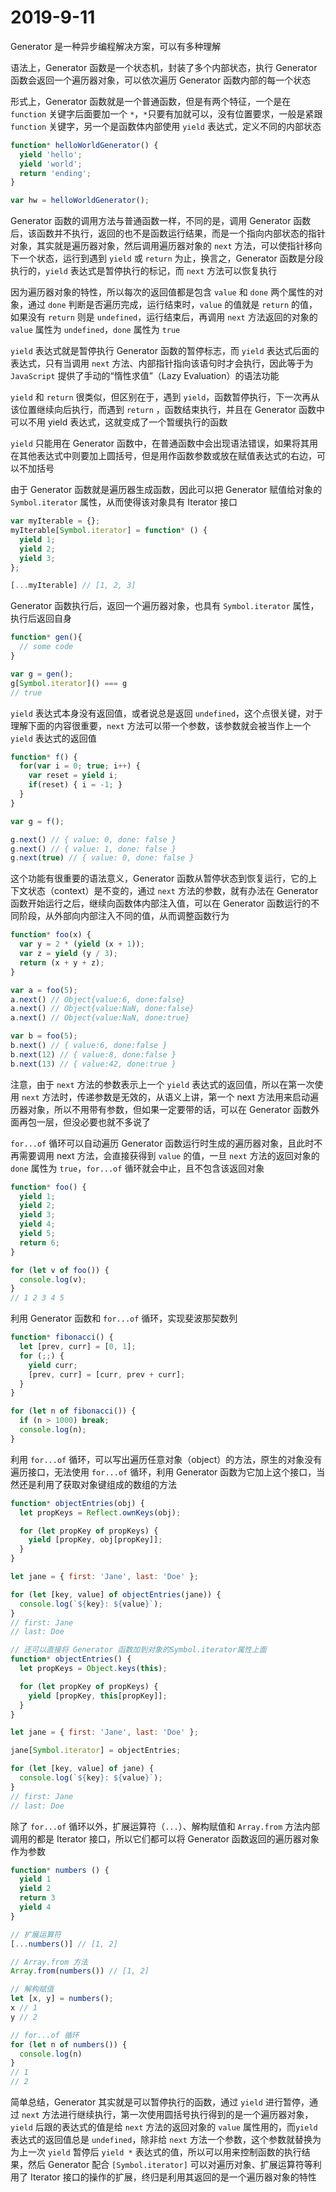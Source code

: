 # 2019-9-11

Generator 是一种异步编程解决方案，可以有多种理解

语法上，Generator 函数是一个状态机，封装了多个内部状态，执行 Generator 函数会返回一个遍历器对象，可以依次遍历 Generator 函数内部的每一个状态

形式上，Generator 函数就是一个普通函数，但是有两个特征，一个是在 `function` 关键字后面要加一个 `*`，`*`只要有加就可以，没有位置要求，一般是紧跟 `function` 关键字，另一个是函数体内部使用 `yield` 表达式，定义不同的内部状态

```JavaScript
function* helloWorldGenerator() {
  yield 'hello';
  yield 'world';
  return 'ending';
}

var hw = helloWorldGenerator();
```

Generator 函数的调用方法与普通函数一样，不同的是，调用 Generator 函数后，该函数并不执行，返回的也不是函数运行结果，而是一个指向内部状态的指针对象，其实就是遍历器对象，然后调用遍历器对象的 `next` 方法，可以使指针移向下一个状态，运行到遇到 `yield` 或 `return` 为止，换言之，Generator 函数是分段执行的，`yield` 表达式是暂停执行的标记，而 `next` 方法可以恢复执行

因为遍历器对象的特性，所以每次的返回值都是包含 `value` 和 `done` 两个属性的对象，通过 `done` 判断是否遍历完成，运行结束时，`value` 的值就是 `return` 的值，如果没有 `return` 则是 `undefined`，运行结束后，再调用 `next` 方法返回的对象的 `value` 属性为 `undefined`，`done` 属性为 `true`

`yield` 表达式就是暂停执行 Generator 函数的暂停标志，而 `yield` 表达式后面的表达式，只有当调用 `next` 方法、内部指针指向该语句时才会执行，因此等于为 `JavaScript` 提供了手动的“惰性求值”（Lazy Evaluation）的语法功能

`yield` 和 `return` 很类似，但区别在于，遇到 `yield`，函数暂停执行，下一次再从该位置继续向后执行，而遇到 `return` ，函数结束执行，并且在 Generator 函数中可以不用 yield 表达式，这就变成了一个暂缓执行的函数

`yield` 只能用在 Generator 函数中，在普通函数中会出现语法错误，如果将其用在其他表达式中则要加上圆括号，但是用作函数参数或放在赋值表达式的右边，可以不加括号

由于 Generator 函数就是遍历器生成函数，因此可以把 Generator 赋值给对象的 `Symbol.iterator` 属性，从而使得该对象具有 Iterator 接口

```JavaScript
var myIterable = {};
myIterable[Symbol.iterator] = function* () {
  yield 1;
  yield 2;
  yield 3;
};

[...myIterable] // [1, 2, 3]
```

Generator 函数执行后，返回一个遍历器对象，也具有 `Symbol.iterator` 属性，执行后返回自身

```JavaScript
function* gen(){
  // some code
}

var g = gen();
g[Symbol.iterator]() === g
// true
```

`yield` 表达式本身没有返回值，或者说总是返回 `undefined`，这个点很关键，对于理解下面的内容很重要，`next` 方法可以带一个参数，该参数就会被当作上一个 `yield` 表达式的返回值

```JavaScript
function* f() {
  for(var i = 0; true; i++) {
    var reset = yield i;
    if(reset) { i = -1; }
  }
}

var g = f();

g.next() // { value: 0, done: false }
g.next() // { value: 1, done: false }
g.next(true) // { value: 0, done: false }
```

这个功能有很重要的语法意义，Generator 函数从暂停状态到恢复运行，它的上下文状态（context）是不变的，通过 `next` 方法的参数，就有办法在 Generator 函数开始运行之后，继续向函数体内部注入值，可以在 Generator 函数运行的不同阶段，从外部向内部注入不同的值，从而调整函数行为

```JavaScript
function* foo(x) {
  var y = 2 * (yield (x + 1));
  var z = yield (y / 3);
  return (x + y + z);
}

var a = foo(5);
a.next() // Object{value:6, done:false}
a.next() // Object{value:NaN, done:false}
a.next() // Object{value:NaN, done:true}

var b = foo(5);
b.next() // { value:6, done:false }
b.next(12) // { value:8, done:false }
b.next(13) // { value:42, done:true }
```

注意，由于 `next` 方法的参数表示上一个 `yield` 表达式的返回值，所以在第一次使用 `next` 方法时，传递参数是无效的，从语义上讲，第一个 next 方法用来启动遍历器对象，所以不用带有参数，但如果一定要带的话，可以在 Generator 函数外面再包一层，但没必要也就不多说了

`for...of` 循环可以自动遍历 Generator 函数运行时生成的遍历器对象，且此时不再需要调用 next 方法，会直接获得到 `value` 的值，一旦 `next` 方法的返回对象的 `done` 属性为 `true`，`for...of` 循环就会中止，且不包含该返回对象

```JavaScript
function* foo() {
  yield 1;
  yield 2;
  yield 3;
  yield 4;
  yield 5;
  return 6;
}

for (let v of foo()) {
  console.log(v);
}
// 1 2 3 4 5
```

利用 Generator 函数和 `for...of` 循环，实现斐波那契数列

```JavaScript
function* fibonacci() {
  let [prev, curr] = [0, 1];
  for (;;) {
    yield curr;
    [prev, curr] = [curr, prev + curr];
  }
}

for (let n of fibonacci()) {
  if (n > 1000) break;
  console.log(n);
}
```

利用 `for...of` 循环，可以写出遍历任意对象（object）的方法，原生的对象没有遍历接口，无法使用 `for...of` 循环，利用 Generator 函数为它加上这个接口，当然还是利用了获取对象键组成的数组的方法

```JavaScript
function* objectEntries(obj) {
  let propKeys = Reflect.ownKeys(obj);

  for (let propKey of propKeys) {
    yield [propKey, obj[propKey]];
  }
}

let jane = { first: 'Jane', last: 'Doe' };

for (let [key, value] of objectEntries(jane)) {
  console.log(`${key}: ${value}`);
}
// first: Jane
// last: Doe

// 还可以直接将 Generator 函数加到对象的Symbol.iterator属性上面
function* objectEntries() {
  let propKeys = Object.keys(this);

  for (let propKey of propKeys) {
    yield [propKey, this[propKey]];
  }
}

let jane = { first: 'Jane', last: 'Doe' };

jane[Symbol.iterator] = objectEntries;

for (let [key, value] of jane) {
  console.log(`${key}: ${value}`);
}
// first: Jane
// last: Doe
```

除了 `for...of` 循环以外，扩展运算符（`...`）、解构赋值和 `Array.from` 方法内部调用的都是 Iterator 接口，所以它们都可以将 Generator 函数返回的遍历器对象作为参数

```JavaScript
function* numbers () {
  yield 1
  yield 2
  return 3
  yield 4
}

// 扩展运算符
[...numbers()] // [1, 2]

// Array.from 方法
Array.from(numbers()) // [1, 2]

// 解构赋值
let [x, y] = numbers();
x // 1
y // 2

// for...of 循环
for (let n of numbers()) {
  console.log(n)
}
// 1
// 2
```

简单总结，Generator 其实就是可以暂停执行的函数，通过 `yield` 进行暂停，通过 `next` 方法进行继续执行，第一次使用圆括号执行得到的是一个遍历器对象，`yield` 后跟的表达式的值是给 `next` 方法的返回对象的 `value` 属性用的，而`yield` 表达式的返回值总是 `undefined`，除非给 `next` 方法一个参数，这个参数就替换为为上一次 `yield` 暂停后 `yield *` 表达式的值，所以可以用来控制函数的执行结果，然后 Generator 配合 `[Symbol.iterator]` 可以对遍历对象、扩展运算符等利用了 Iterator 接口的操作的扩展，终归是利用其返回的是一个遍历器对象的特性

